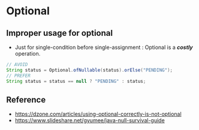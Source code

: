 # Optional

## Improper usage for optional
- Just for single-condition before single-assignment : Optional is a **_costly_** operation.
```Java
// AVOID
String status = Optional.ofNullable(status).orElse("PENDING");
// PREFER
String status = status == null ? "PENDING" : status;
```

## Reference
- https://dzone.com/articles/using-optional-correctly-is-not-optional
- https://www.slideshare.net/gyumee/java-null-survival-guide

